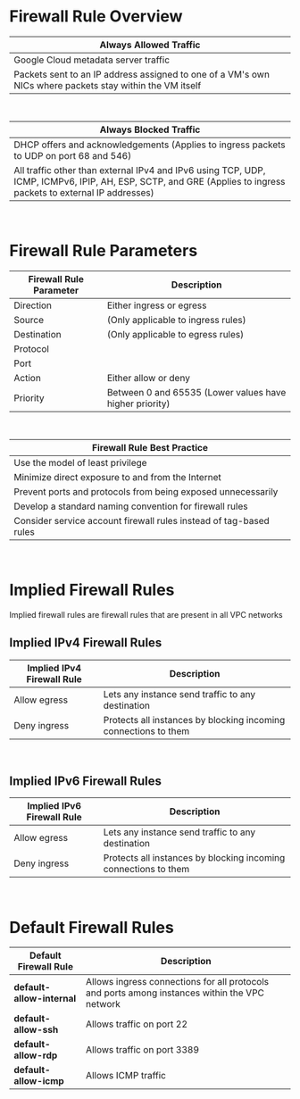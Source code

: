 # Firewall Rule Overview


| Always Allowed Traffic |
| --- |
| Google Cloud metadata server traffic |
| Packets sent to an IP address assigned to one of a VM's own NICs where packets stay within the VM itself |

<br>

| Always Blocked Traffic |
| --- | 
| DHCP offers and acknowledgements (Applies to ingress packets to UDP on port 68 and 546) |
| All traffic other than external IPv4 and IPv6 using TCP, UDP, ICMP, ICMPv6, IPIP, AH, ESP, SCTP, and GRE (Applies to ingress packets to external IP addresses) |

<br>

# Firewall Rule Parameters

| Firewall Rule Parameter | Description |
| --- | --- |
| Direction | Either ingress or egress |
| Source | (Only applicable to ingress rules) |
| Destination | (Only applicable to egress rules) |
| Protocol | |
| Port | |
| Action | Either allow or deny |
| Priority | Between 0 and 65535 (Lower values have higher priority) |

<br>

| Firewall Rule Best Practice |
| --- |
| Use the model of least privilege |
| Minimize direct exposure to and from the Internet |
| Prevent ports and protocols from being exposed unnecessarily |
| Develop a standard naming convention for firewall rules |
| Consider service account firewall rules instead of tag-based rules |

<br>

# Implied Firewall Rules

Implied firewall rules are firewall rules that are present in all VPC networks

## Implied IPv4 Firewall Rules

| Implied IPv4 Firewall Rule | Description |
| --- | --- |
| Allow egress | Lets any instance send traffic to any destination |
| Deny ingress | Protects all instances by blocking incoming connections to them |

<br>

## Implied IPv6 Firewall Rules

| Implied IPv6 Firewall Rule | Description |
| --- | --- |
| Allow egress | Lets any instance send traffic to any destination | 
| Deny ingress | Protects all instances by blocking incoming connections to them |

<br>

# Default Firewall Rules

| Default Firewall Rule | Description |
| --- | --- |
| **default-allow-internal** | Allows ingress connections for all protocols and ports among instances within the VPC network |
| **default-allow-ssh** | Allows traffic on port 22 |
| **default-allow-rdp** | Allows traffic on port 3389 |
| **default-allow-icmp** | Allows ICMP traffic |